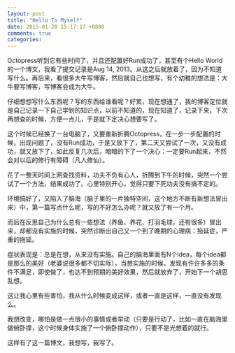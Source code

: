 ```yaml
---
layout: post
title: "Hello To Myself"
date: 2015-01-28 15:17:17 +0800
comments: true
categories: 
---
```


Octopress听到它有些时间了，并且还配置好Run成功了，甚至有个Hello World的一个博文，我看了提交记录是Aug 14, 2013。从这之后就放着了，因为不知道写什么。再后来，看很多大牛写博客，然后就自己也想写，有个幼稚的想法是：大牛要写博客，写博客会成为大牛。

仔细想想写什么东西呢？写的东西给谁看呢？好累，现在想通了，我的博客定位就是自己记录一下自己学到的知识点，以前不知道的，现在知道了，记录下来，下次再想查的时候，方便一点儿，于是就下定决心想要写了。

这个时候已经换了一台电脑了，又要重新折腾Octopress，在一步一步配置的时候，出现问题了，没有Run成功，于是又放下了，第二天又尝试了一次，又没有成功，就又放下了，如此反复几次后，暗暗的下了一个决心：一定要Run起来，不然会对以后的修行有障碍（凡人修仙）。

花了一整天时间上网查找资料，功夫不负有心人，折腾到下午的时候，突然一个尝试了一个方法，结果成功了。心里特别开心，觉得只要下死功夫没有搞不定的。

环境搞好了，又陷入了脑海（脑子里的一片独特空间，这个地方不断有新想法冒出来）中，第一篇写点什么呢，写的不好怎么办呢？就又放了有一个月。

而后在反思自己为什么总有一些想法（养鱼、养花、打羽毛球，还有很多）冒出来，却都没有实施的时候，突然诊断出自己又一个到了晚期的心理病：拖延症，严重的拖延。

症状表现是：总是在想，从来没有实施。自己的脑海里面有N个idea，每个idea都是那么的美好（老婆说很多都不切实际），当想实施的时候，发现有许许多多的条件不满足，即使做了，也达不到预期的美好效果，然后就放弃了，开始下一个胡思乱想。

这让我心里有些害怕，我从什么时候变成这样，或者一直是这样，一直没有发现么。

我想改变，哪怕是做一点很小的事情或者举动（只要是行动了，比如一直在脑海里做俯卧撑，这个时候身体实施了一个俯卧撑动作），只要不是光想着的就行。

这样有了这一篇博文，我想写，我写了。
